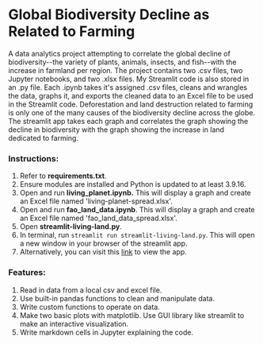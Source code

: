 # Global Biodiversity Decline as Related to Farming

A data analytics project attempting to correlate the global decline of biodiversity--the variety of plants, animals, insects, and fish--with the increase in farmland per region. The project contains two .csv files, two Jupyter notebooks, and two .xlsx files. My Streamlit code is also stored in an .py file. Each .ipynb takes it's assigned .csv files, cleans and wrangles the data, graphs it, and exports the cleaned data to an Excel file to be used in the Streamlit code. Deforestation and land destruction related to farming is only one of the many causes of the biodiversity decline across the globe. The streamlit app takes each graph and correlates the graph showing the decline in biodiversity with the graph showing the increase in land dedicated to farming.


### Instructions:
1. Refer to **requirements.txt**.
2. Ensure modules are installed and Python is updated to at least 3.9.16.
3. Open and run **living_planet.ipynb.** This will display a graph and create an Excel file named 'living-planet-spread.xlsx'.
4. Open and run **fao_land_data.ipynb**. This will display a graph and create an Excel file named 'fao_land_data_spread.xlsx'.
5. Open **streamlit-living-land.py**.
6. In terminal, run `streamlit run streamlit-living-land.py`. This will open a new window in your browser of the streamlit app.
7. Alternatively, you can visit this [link](https://kabfare-biodiversity-decline-streamlit-living-land-xrt9r7.streamlit.app) to view the app.


### Features:
1. Read in data from a local csv and excel file.
2. Use built-in pandas functions to clean and manipulate data.
3. Write custom functions to operate on data.
4. Make two basic plots with matplotlib.
   Use GUI library like streamlit to make an interactive visualization.
5. Write markdown cells in Jupyter explaining the code.

